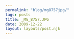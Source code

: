 ```yaml
---
permalink: "blog/mg8757jpg/"
tags: posts
title: _MG_8757.JPG
date: 2009-12-22
layout: layouts/post.njk
---
```


